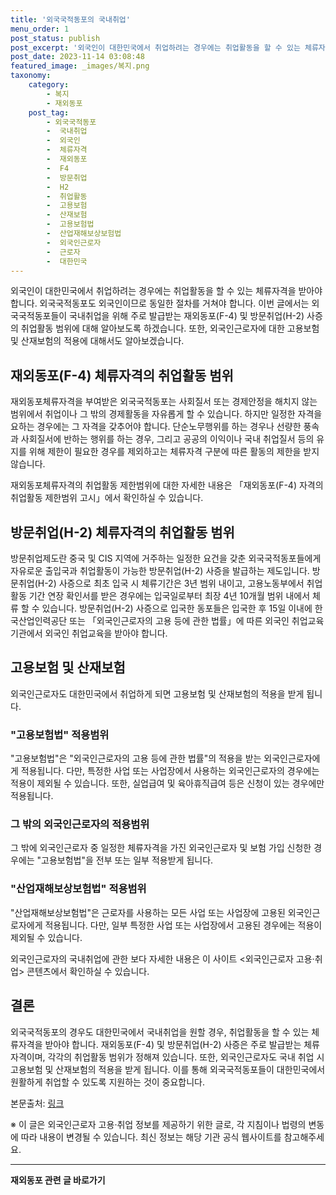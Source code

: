 ```yaml
---
title: '외국국적동포의 국내취업'
menu_order: 1
post_status: publish
post_excerpt: '외국인이 대한민국에서 취업하려는 경우에는 취업활동을 할 수 있는 체류자격을 받아야 합니다. 외국국적동포도 외국인이므로 동일한 절차를 거쳐야 합니다. 이번 글에서는 외국국적동포들이 국내취업을 위해 주로 발급받는 재외동포 F 4  및 방문취업 H 2  사증의 취업활동 범위에 대해 알아보도록 하겠습니다. 또한, 외국인근로자에 대한 고용보험 및 산재보험의 적용에 대해서도 알아보겠습니다.'
post_date: 2023-11-14 03:08:48
featured_image: _images/복지.png
taxonomy:
    category:
        - 복지
        - 재외동포
    post_tag:
        - 외국국적동포
        -  국내취업
        -  외국인
        -  체류자격
        -  재외동포
        -  F4
        -  방문취업
        -  H2
        -  취업활동
        -  고용보험
        -  산재보험
        -  고용보험법
        -  산업재해보상보험법
        -  외국인근로자
        -  근로자
        -  대한민국
---
```



외국인이 대한민국에서 취업하려는 경우에는 취업활동을 할 수 있는 체류자격을 받아야 합니다. 외국국적동포도 외국인이므로 동일한 절차를 거쳐야 합니다. 이번 글에서는 외국국적동포들이 국내취업을 위해 주로 발급받는 재외동포(F-4) 및 방문취업(H-2) 사증의 취업활동 범위에 대해 알아보도록 하겠습니다. 또한, 외국인근로자에 대한 고용보험 및 산재보험의 적용에 대해서도 알아보겠습니다.

## 재외동포(F-4) 체류자격의 취업활동 범위

재외동포체류자격을 부여받은 외국국적동포는 사회질서 또는 경제안정을 해치지 않는 범위에서 취업이나 그 밖의 경제활동을 자유롭게 할 수 있습니다. 하지만 일정한 자격을 요하는 경우에는 그 자격을 갖추어야 합니다. 단순노무행위를 하는 경우나 선량한 풍속과 사회질서에 반하는 행위를 하는 경우, 그리고 공공의 이익이나 국내 취업질서 등의 유지를 위해 제한이 필요한 경우를 제외하고는 체류자격 구분에 따른 활동의 제한을 받지 않습니다.

재외동포체류자격의 취업활동 제한범위에 대한 자세한 내용은 「재외동포(F-4) 자격의 취업활동 제한범위 고시」에서 확인하실 수 있습니다.

## 방문취업(H-2) 체류자격의 취업활동 범위

방문취업제도란 중국 및 CIS 지역에 거주하는 일정한 요건을 갖춘 외국국적동포들에게 자유로운 출입국과 취업활동이 가능한 방문취업(H-2) 사증을 발급하는 제도입니다. 방문취업(H-2) 사증으로 최초 입국 시 체류기간은 3년 범위 내이고, 고용노동부에서 취업활동 기간 연장 확인서를 받은 경우에는 입국일로부터 최장 4년 10개월 범위 내에서 체류 할 수 있습니다. 방문취업(H-2) 사증으로 입국한 동포들은 입국한 후 15일 이내에 한국산업인력공단 또는 「외국인근로자의 고용 등에 관한 법률」에 따른 외국인 취업교육기관에서 외국인 취업교육을 받아야 합니다.

## 고용보험 및 산재보험

외국인근로자도 대한민국에서 취업하게 되면 고용보험 및 산재보험의 적용을 받게 됩니다.

### "고용보험법" 적용범위

"고용보험법"은 "외국인근로자의 고용 등에 관한 법률"의 적용을 받는 외국인근로자에게 적용됩니다. 다만, 특정한 사업 또는 사업장에서 사용하는 외국인근로자의 경우에는 적용이 제외될 수 있습니다. 또한, 실업급여 및 육아휴직급여 등은 신청이 있는 경우에만 적용됩니다.

### 그 밖의 외국인근로자의 적용범위

그 밖에 외국인근로자 중 일정한 체류자격을 가진 외국인근로자 및 보험 가입 신청한 경우에는 "고용보험법"을 전부 또는 일부 적용받게 됩니다.

### "산업재해보상보험법" 적용범위

"산업재해보상보험법"은 근로자를 사용하는 모든 사업 또는 사업장에 고용된 외국인근로자에게 적용됩니다. 다만, 일부 특정한 사업 또는 사업장에서 고용된 경우에는 적용이 제외될 수 있습니다.

외국인근로자의 국내취업에 관한 보다 자세한 내용은 이 사이트 <외국인근로자 고용·취업> 콘텐츠에서 확인하실 수 있습니다.

## 결론

외국국적동포의 경우도 대한민국에서 국내취업을 원할 경우, 취업활동을 할 수 있는 체류자격을 받아야 합니다. 재외동포(F-4) 및 방문취업(H-2) 사증은 주로 발급받는 체류자격이며, 각각의 취업활동 범위가 정해져 있습니다. 또한, 외국인근로자도 국내 취업 시 고용보험 및 산재보험의 적용을 받게 됩니다. 이를 통해 외국국적동포들이 대한민국에서 원활하게 취업할 수 있도록 지원하는 것이 중요합니다.

본문출처: [링크](https://uknowlaw.com/category/%EA%B7%BC%EB%A1%9C%EB%85%B8%EB%8F%99/)

※ 이 글은 외국인근로자 고용·취업 정보를 제공하기 위한 글로, 각 지침이나 법령의 변동에 따라 내용이 변경될 수 있습니다. 최신 정보는 해당 기관 공식 웹사이트를 참고해주세요.
<!-- wp:separator -->
<hr class="wp-block-separator has-alpha-channel-opacity"/>
<!-- /wp:separator -->

<!-- wp:group {"backgroundColor":"base","layout":{"type":"constrained"}} -->
<div class="wp-block-group has-base-background-color has-background"><!-- wp:paragraph {"align":"center","fontSize":"medium"} -->
<p class="has-text-align-center has-large-font-size"><strong>재외동포 관련 글 바로가기</strong></p>
<!-- /wp:paragraph -->


<!-- wp:latest-posts
{"categories":[{"id":22672,"count":19,"description":"","link":"https://uknowlaw.com/category/%ec%9e%ac%ec%99%b8%eb%8f%99%ed%8f%ac/","name":"재외동포","slug":"재외동포","taxonomy":"category","parent":0,"meta":[],"_links":{"self":[{"href":"https://uknowlaw.com/wp-json/wp/v2/categories/22672"}],"collection":[{"href":"https://uknowlaw.com/wp-json/wp/v2/categories"}],"about":[{"href":"https://uknowlaw.com/wp-json/wp/v2/taxonomies/category"}],"wp:post_type":[{"href":"https://uknowlaw.com/wp-json/wp/v2/posts?categories=22672"}],"curies":[{"name":"wp","href":"https://api.w.org/{rel}","templated":true}]}}],"postsToShow":100,"excerptLength":28,"postLayout":"grid","columns":2,"featuredImageAlign":"left","featuredImageSizeSlug":"large","fontSize":"small"} /--></div>
<!-- /wp:group -->